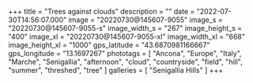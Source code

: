 +++
title = "Trees against clouds"
description = ""
date = "2022-07-30T14:56:07.000"
image = "20220730@145607-9055"
image_s = "20220730@145607-9055-s"
image_width_s = "267"
image_height_s = "400"
image_xl = "20220730@145607-9055-xl"
image_width_xl = "668"
image_height_xl = "1000"
gps_latitude = "43.6870981166667"
gps_longitude = "13.1697267"
phototags = [ "Ancona", "Europe", "Italy", "Marche", "Senigallia", "afternoon", "cloud", "countryside", "field", "hill", "summer", "threshed", "tree" ]
galleries = [ "Senigallia Hills" ]
+++
